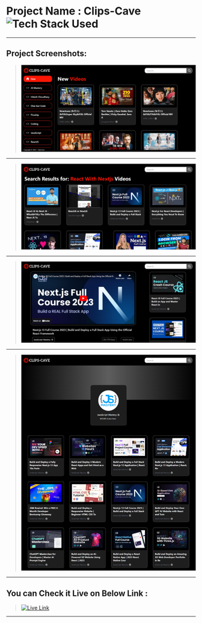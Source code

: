 # Project Name : Clips-Cave ![Tech Stack Used](https://img.shields.io/badge/Technologies-React-blue)

---

## Project Screenshots:

> ![SS](./ss1.png)

---

> ![SS](./ss3.png)

---

> ![SS](./ss4.png)

---

> ![SS](./ss2.png)

---

## You can Check it Live on Below Link :

> [![Live Link](https://img.shields.io/badge/DEPLOYED-LINK-green)](https://clips-cave-sj.netlify.app/)

---

